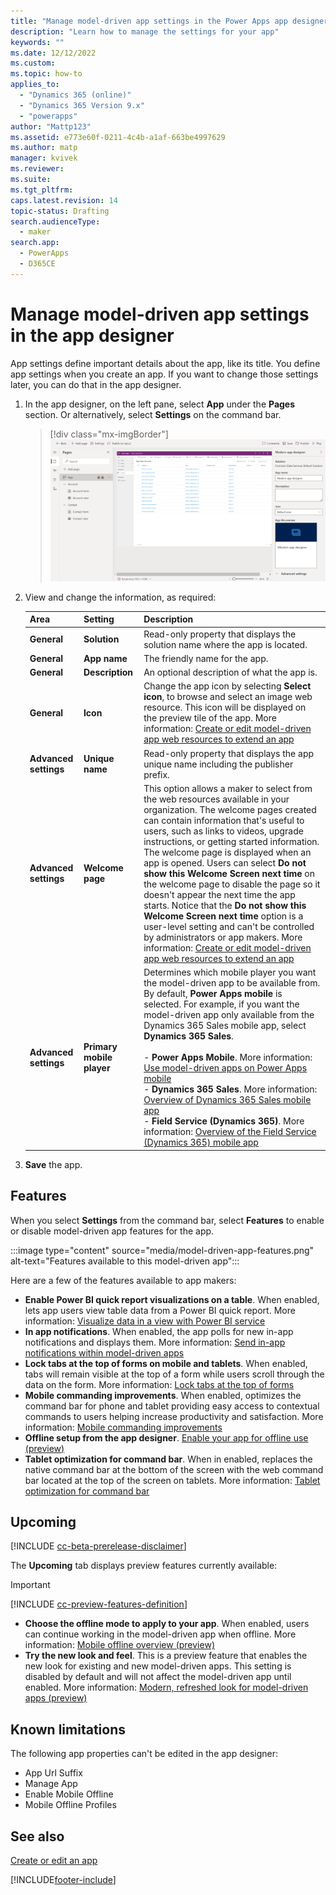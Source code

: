 ```yaml
---
title: "Manage model-driven app settings in the Power Apps app designer | MicrosoftDocs"
description: "Learn how to manage the settings for your app"
keywords: ""
ms.date: 12/12/2022
ms.custom: 
ms.topic: how-to
applies_to:
  - "Dynamics 365 (online)"
  - "Dynamics 365 Version 9.x"
  - "powerapps"
author: "Mattp123"
ms.assetid: e773e60f-0211-4c4b-a1af-663be4997629
ms.author: matp
manager: kvivek
ms.reviewer: 
ms.suite: 
ms.tgt_pltfrm: 
caps.latest.revision: 14
topic-status: Drafting
search.audienceType: 
  - maker
search.app: 
  - PowerApps
  - D365CE
---
```

# Manage model-driven app settings in the app designer

App settings define important details about the app, like its title. You define app settings when you create an app. If you want to change those settings later, you can do that in the app designer.  
  
1. In the app designer, on the left pane, select **App** under the **Pages** section. Or alternatively, select **Settings** on the command bar.

    > [!div class="mx-imgBorder"]
    > ![App designer Properties pane](media/model-driven-app-properties.png "App designer Properties pane")  
  
2. View and change the information, as required:

    |Area|Setting|Description|  
    |-------------|--------------|-----------------|
    | **General**  | **Solution**  | Read-only property that displays the solution name where the app is located.  |
    |**General** |**App name**| The friendly name for the app.|  
    |**General** |**Description**| An optional description of what the app is.|  
    |**General** | **Icon** | Change the app icon by selecting **Select icon**, to browse and select an image web resource. This icon will be displayed on the preview tile of the app. More information: [Create or edit model-driven app web resources to extend an app](create-edit-web-resources.md)|
    | **Advanced settings**   | **Unique name**  | Read-only property that displays the app unique name including the publisher prefix.  |
    | **Advanced settings**   | **Welcome page**   | This option allows a maker to select from the web resources available in your organization. The welcome pages created can contain information that's useful to users, such as links to videos, upgrade instructions, or getting started information. The welcome page is displayed when an app is opened. Users can select **Do not show this Welcome Screen next time** on the welcome page to disable the page so it doesn't appear the next time the app starts. Notice that the **Do not show this Welcome Screen next time** option is a user-level setting and can't be controlled by administrators or app makers. More information: [Create or edit model-driven app web resources to extend an app](create-edit-web-resources.md)  |
    |**Advanced settings**  | **Primary mobile player**  | Determines which mobile player you want the model-driven app to be available from. By default, **Power Apps mobile** is selected. For example, if you want the model-driven app only available from the Dynamics 365 Sales mobile app, select **Dynamics 365 Sales**.<br><br> - **Power Apps Mobile**. More information: [Use model-driven apps on Power Apps mobile](../../mobile/use-custom-model-driven-app-on-mobile.md) <br /> - **Dynamics 365 Sales**. More information: [Overview of Dynamics 365 Sales mobile app](/dynamics365/sales/sales-mobile/dynamics-365-sales-mobile-app) <br /> - **Field Service (Dynamics 365)**. More information: [Overview of the Field Service (Dynamics 365) mobile app](/dynamics365/field-service/mobile-power-app-overview) |

3. **Save** the app.  

## Features

When you select **Settings** from the command bar, select **Features** to enable or disable model-driven app features for the app. 

:::image type="content" source="media/model-driven-app-features.png" alt-text="Features available to this model-driven app":::

Here are a few of the features available to app makers: 

- **Enable Power BI quick report visualizations on a table**. When enabled, lets app users view table data from a Power BI quick report. More information: [Visualize data in a view with Power BI service](../../user/visualize-in-power-bi.md)
- **In app notifications**. When enabled, the app polls for new in-app notifications and displays them. More information: [Send in-app notifications within model-driven apps](../../developer/model-driven-apps/clientapi/send-in-app-notifications.md)
- **Lock tabs at the top of forms on mobile and tablets**. When enabled, tabs will remain visible at the top of a form while users scroll through the data on the form. More information: [Lock tabs at the top of forms](../../mobile/use-custom-model-driven-app-on-mobile.md#lock-tabs-at-the-top-of-forms)
- **Mobile commanding improvements**. When enabled, optimizes the command bar for phone and tablet providing easy access to contextual commands to users helping increase productivity and satisfaction. More information: [Mobile commanding improvements](../../mobile/use-custom-model-driven-app-on-mobile.md#mobile-commanding-improvements)
- **Offline setup from the app designer**. [Enable your app for offline use (preview)](../../mobile/setup-mobile-offline.md#enable-your-app-for-offline-use-preview)
- **Tablet optimization for command bar**. When in enabled, replaces the native command bar at the bottom of the screen with the web command bar located at the top of the screen on tablets. More information: [Tablet optimization for command bar](../../mobile/use-custom-model-driven-app-on-mobile.md#tablet-optimization-for-command-bar)

## Upcoming

[!INCLUDE [cc-beta-prerelease-disclaimer](../../includes/cc-beta-prerelease-disclaimer.md)]

The **Upcoming** tab displays preview features currently available:

> [!IMPORTANT]
> [!INCLUDE [cc-preview-features-definition](../../includes/cc-preview-features-definition.md)]

- **Choose the offline mode to apply to your app**. When enabled, users can continue working in the model-driven app when offline. More information: [Mobile offline overview (preview)](../../mobile/mobile-offline-overview.md)
- **Try the new look and feel**. This is a preview feature that enables the new look for existing and new model-driven apps. This setting is disabled by default and will not affect the model-driven app until enabled. More information: [Modern, refreshed look for model-driven apps (preview)](../../user/modern-fluent-design.md)

## Known limitations

The following app properties can't be edited in the app designer:

- App Url Suffix
- Manage App
- Enable Mobile Offline
- Mobile Offline Profiles

## See also

[Create or edit an app](create-edit-app.md)

[!INCLUDE[footer-include](../../includes/footer-banner.md)]
